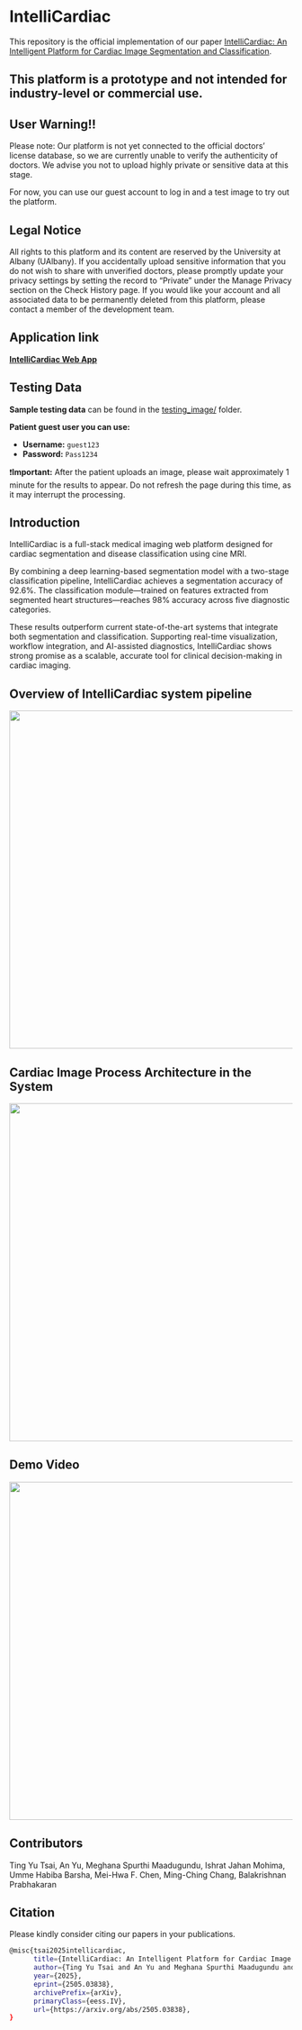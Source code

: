 # IntelliCardiac
This repository is the official implementation of our paper [IntelliCardiac: An Intelligent Platform for Cardiac Image Segmentation and Classification](https://arxiv.org/abs/2505.03838).
## This platform is a prototype and not intended for industry-level or commercial use.

## User Warning!!
Please note: Our platform is not yet connected to the official doctors’ license database, so we are currently unable to verify the authenticity of doctors. We advise you not to upload highly private or sensitive data at this stage. 

For now, you can use our guest account to log in and a test image to try out the platform.

## Legal Notice
All rights to this platform and its content are reserved by the University at Albany (UAlbany). If you accidentally upload sensitive information that you do not wish to share with unverified doctors, please promptly update your privacy settings by setting the record to “Private” under the Manage Privacy section on the Check History page. If you would like your account and all associated data to be permanently deleted from this platform, please contact a member of the development team.

## Application link
**[IntelliCardiac Web App](https://intellicardiac.ualbany.org/)**

## Testing Data
**Sample testing data** can be found in the [testing_image/](testing_image/) folder.

**Patient guest user you can use:**  
- **Username:** `guest123`  
- **Password:** `Pass1234`

❗️**Important:** After the patient uploads an image, please wait approximately 1 minute for the results to appear. Do not refresh the page during this time, as it may interrupt the processing.

## Introduction
IntelliCardiac is a full-stack medical imaging web platform designed for cardiac segmentation and disease classification using cine MRI.

By combining a deep learning-based segmentation model with a two-stage classification pipeline, IntelliCardiac achieves a segmentation accuracy of 92.6%. The classification module—trained on features extracted from segmented heart structures—reaches 98% accuracy across five diagnostic categories.

These results outperform current state-of-the-art systems that integrate both segmentation and classification. Supporting real-time visualization, workflow integration, and AI-assisted diagnostics, IntelliCardiac shows strong promise as a scalable, accurate tool for clinical decision-making in cardiac imaging.


## Overview of IntelliCardiac system pipeline
<img src="https://github.com/user-attachments/assets/5329a135-397b-40e9-bb37-030c949b3d5d" width="600"/>

## Cardiac Image Process Architecture in the System
<img src="https://github.com/user-attachments/assets/2ed1246a-43b4-426a-8ee1-a8e42bf09200" width="600"/>

## Demo Video
<a href="https://www.youtube.com/watch?v=pIJTYQt0mTI&list=PLSQub-M9Idos0JTEIylqGn5x_ROq3BQcF" target="_blank">
  <img src="https://github.com/user-attachments/assets/da6ff659-6f2e-49ca-b586-1355a47608ec" width="600">
</a>

## Contributors
Ting Yu Tsai, An Yu, Meghana Spurthi  Maadugundu, Ishrat Jahan Mohima, Umme Habiba Barsha, Mei-Hwa F. Chen, Ming-Ching Chang, Balakrishnan Prabhakaran

## Citation
Please kindly consider citing our papers in your publications. 
```bash
@misc{tsai2025intellicardiac,
      title={IntelliCardiac: An Intelligent Platform for Cardiac Image Segmentation and Classification}, 
      author={Ting Yu Tsai and An Yu and Meghana Spurthi Maadugundu and Ishrat Jahan Mohima and Umme Habiba Barsha and Mei-Hwa F. Chen and Balakrishnan Prabhakaran and Ming-Ching Chang},
      year={2025},
      eprint={2505.03838},
      archivePrefix={arXiv},
      primaryClass={eess.IV},
      url={https://arxiv.org/abs/2505.03838}, 
}
```

